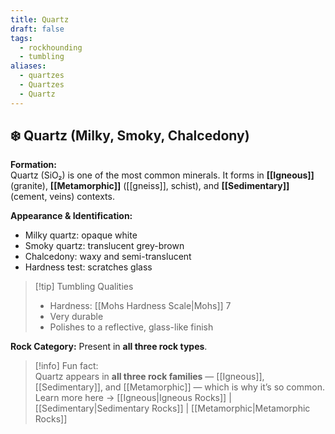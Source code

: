 ```yaml
---
title: Quartz
draft: false
tags:
  - rockhounding
  - tumbling
aliases:
  - quartzes
  - Quartzes
  - Quartz
---
```

## ❄️ Quartz (Milky, Smoky, Chalcedony)

**Formation:**  
Quartz (SiO₂) is one of the most common minerals. It forms in **[[Igneous]]** (granite), **[[Metamorphic]]** ([[gneiss]], schist), and **[[Sedimentary]]** (cement, veins) contexts.  

**Appearance & Identification:**  
- Milky quartz: opaque white  
- Smoky quartz: translucent grey-brown  
- Chalcedony: waxy and semi-translucent  
- Hardness test: scratches glass  

> [!tip] Tumbling Qualities  
> - Hardness: [[Mohs Hardness Scale|Mohs]] 7  
> - Very durable  
> - Polishes to a reflective, glass-like finish  

**Rock Category:** Present in **all three rock types**.

> [!info] Fun fact:  
> Quartz appears in **all three rock families** — [[Igneous]], [[Sedimentary]], and [[Metamorphic]] — which is why it’s so common.  
> Learn more here → [[Igneous|Igneous Rocks]] | [[Sedimentary|Sedimentary Rocks]] | [[Metamorphic|Metamorphic Rocks]]



